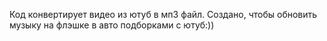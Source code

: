 Код конвертирует видео из ютуб в мп3 файл. 
Создано, чтобы обновить музыку на флэшке в авто подборками с ютуб:))
